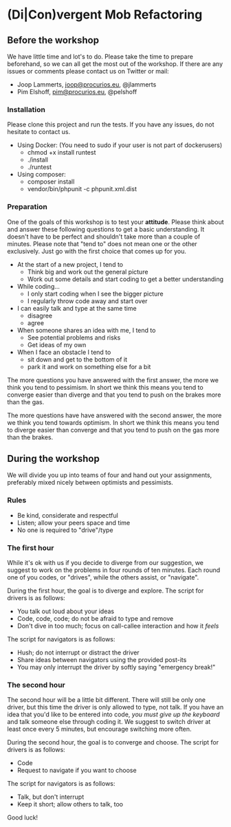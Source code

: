 # (Di|Con)vergent Mob Refactoring

## Before the workshop

We have little time and lot's to do. Please take the time to prepare beforehand, so we can all get the most out of the
workshop. If there are any issues or comments please contact us on Twitter or mail:

* Joop Lammerts, joop@procurios.eu, @jlammerts
* Pim Elshoff, pim@procurios.eu, @pelshoff

### Installation

Please clone this project and run the tests. If you have any issues, do not hesitate to contact us.

* Using Docker: (You need to sudo if your user is not part of dockerusers)
  - chmod +x install runtest
  - ./install
  - ./runtest
* Using composer:
  - composer install
  - vendor/bin/phpunit -c phpunit.xml.dist

### Preparation

One of the goals of this workshop is to test your **attitude**. Please think about and answer these following questions
to get a basic understanding. It doesn't have to be perfect and shouldn't take more than a couple of minutes.
Please note that "tend to" does not mean one or the other exclusively. Just go with the first choice that comes up for
you.

* At the start of a new project, I tend to
  - Think big and work out the general picture
  - Work out some details and start coding to get a better understanding
* While coding...
  - I only start coding when I see the bigger picture
  - I regularly throw code away and start over
* I can easily talk and type at the same time
  - disagree
  - agree
* When someone shares an idea with me, I tend to
  - See potential problems and risks
  - Get ideas of my own
* When I face an obstacle I tend to
  - sit down and get to the bottom of it
  - park it and work on something else for a bit

The more questions you have answered with the first answer, the more we think you tend to pessimism. In short we think
this means you tend to converge easier than diverge and that you tend to push on the brakes more than the gas.

The more questions have have answered with the second answer, the more we think you tend towards optimism. In short we
think this means you tend to diverge easier than converge and that you tend to push on the gas more than the brakes.

## During the workshop

We will divide you up into teams of four and hand out your assignments, preferably mixed nicely between optimists and
pessimists.

### Rules

- Be kind, considerate and respectful
- Listen; allow your peers space and time
- No one is required to "drive"/type

### The first hour

While it's ok with us if you decide to diverge from our suggestion, we suggest to work on the problems in four rounds
of ten minutes. Each round one of you codes, or "drives", while the others assist, or "navigate".

During the first hour, the goal is to diverge and explore. The script for drivers is as follows:

- You talk out loud about your ideas
- Code, code, code; do not be afraid to type and remove
- Don't dive in too much; focus on call-callee interaction and how it *feels*

The script for navigators is as follows:

- Hush; do not interrupt or distract the driver
- Share ideas between navigators using the provided post-its
- You may only interrupt the driver by softly saying "emergency break!"

### The second hour

The second hour will be a little bit different. There will still be only one driver, but this time the driver is only
allowed to type, not talk. If you have an idea that you'd like to be entered into code, *you must give up the keyboard*
and talk someone else through coding it. We suggest to switch driver at least once every 5 minutes, but encourage
switching more often.

During the second hour, the goal is to converge and choose. The script for drivers is as follows:

- Code
- Request to navigate if you want to choose

The script for navigators is as follows:

- Talk, but don't interrupt
- Keep it short; allow others to talk, too

Good luck!
